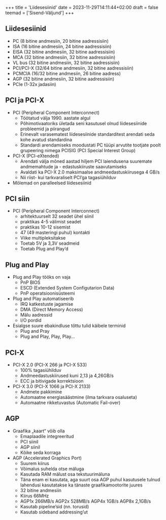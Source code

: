 +++
title = 'Liidesesiinid'
date = 2023-11-29T14:11:44+02:00
draft = false
teemad = ['Sisend-Väljund']
+++

Liidesesiinid
-------------

* PC (8 bitine andmesiin, 20 bitine aadressisiin)
* ISA (16 bitine andmesiin, 24 bitine aadressisiin)
* EISA (32 bitine andmesiin, 32 bitine aadressisiin)
* MCA (32 bitine andmesiin, 32 bitine aadressisiin)
* VL bus (32 bitine andmesiin, 32 bitine aadressisiin)
* PCI/PCI-X (32/64 bitine andmesiin, 32 bitine aadressisiin)
* PCMCIA (16/32 bitine andmesiin, 26 bitine aadress)
* AGP (32 bitine andmesiin, 32 bitine aadressisiin)
* PCIe (1-32x jadasiin)

PCI ja PCI-X
------------

* PCI (Peripheral Component Interconnect)
    * Töötatud välja 1990. aastate algul
    * Põhimotivaatoriks ületada seni kasutusel olnud liidesesiinide probleemid ja piirangud
    * Erinevalt varasematest liidesesiinide standarditest arendati seda kohe avatud standardina
    * Standardi arendamiseks moodustati PC tüüpi arvutite tootjate poolt grupeering nimega PCISIG (PCI Special Interest Group)
* PCI-X (PCI-eXtended)
    * Arendati välja mõned aastad hiljem PCI laiendusena suuremate andmemahtude ja - edastuskiiruste saavutamiseks
    * Avaldati ka PCI-X 2.0 maksimaalse andmeedastuskiirusega 4 GB/s
    * Nii riist- kui tarkvaraliselt PCI’ga tagasiühilduv
* Mõlemad on paralleelsed liidesesiinid

PCI siin
-----------

* PCI (Peripheral Component Interconnect)
    * arhitektuurselt 32 seadet ühel siinil
    * praktikas 4-5 välimist seadet
    * praktikas 10-12 sisemist
    * 47 (49 masteringi puhul) kontakti
    * Viike multipleksitakse
    * Toetab 5V ja 3,3V seadmeid
    * Toetab Plug and Play’d

Plug and Play
--------------

* Plug and Play tööks on vaja
    * PnP BIOS
    * ESCD (Extended System Configutarion Data)
    * PnP operatsioonisüsteemi
* Plug and Play automatiseerib
    * IRQ katkestuste jagamise
    * DMA (Direct Memory Access)
    * Mälu aadressid
    * I/O pordid
* Esialgse suure ebakindluse tõttu tulid käibele terminid
    * Plug and Pray
    * Plug and Play, Play, Play…

PCI-X
---------

* PCI-X 2.0 (PCI-X 266 ja PCI-X 533)
    * 100% tagasiühilduv
    * Andmeedastuskiirused kuni 2,13 ja 4,26GB/s
    * ECC ja bitivigade korrektsioon
* PCI-X 3.0 (PCI-X 1066 ja PCI-X 2133)
    * Andmete pakkimine
    * Automaatne energiasäästmine (ilma tarkvara osaluseta)
    * Automaatne rikketuvastus (Automatic Fail-over)

AGP
----------

* Graafika „kaart“ võib olla
    * Emaplaadile integreeritud
    * PCI siinil
    * AGP siinil
    * Kõike seda korraga
* AGP (Accelerated Graphics Port)
    * Suurem kiirus
    * Võimalus suhelda otse mäluga
    * Kasutada RAM mälust osa tekstuurimäluna
    * Täna enam ei kasutata, aga suurt osa AGP puhul kasutusele tulnud lahendusi kasutatakse ka tänaste graafikamootorite juures
    * 32 bitine andmesiin
    * Kiirus 66MHz
    * AGP1x 266MB/s AGP2x 528MB/s AGP4x 1GB/s AGP8x 2,1GB/s
    * Kasutab pipeline’sid (nn. torusid)
    * Kasutab sideband addressing’ut
